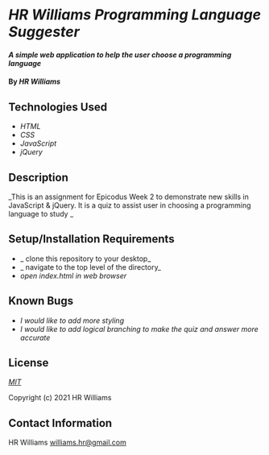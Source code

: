  # _HR Williams Programming Language Suggester_

#### _A simple web application to help the user choose a programming language_

#### By _**HR Williams**_

## Technologies Used

* _HTML_
* _CSS_
* _JavaScript_
* _jQuery_

## Description

_This is an assignment for Epicodus Week 2 to demonstrate new skills in JavaScript & jQuery. It is a quiz to assist user in choosing a programming language to study _

## Setup/Installation Requirements

* _ clone this repository to your desktop_
* _ navigate to the top level of the directory_
* _open index.html in web browser_


## Known Bugs

* _I would like to add more styling_
* _I would like to add logical branching to make the quiz and answer more accurate_

## License

_[MIT](https://choosealicense.com/licenses/mit/)_

Copyright (c) 2021 HR Williams

## Contact Information

HR Williams <williams.hr@gmail.com>